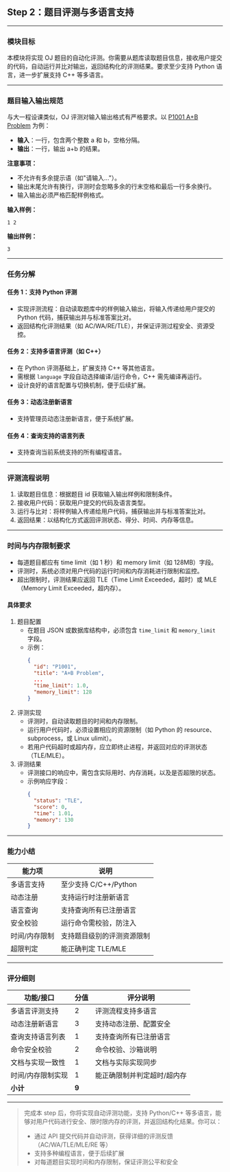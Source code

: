 ## Step 2：题目评测与多语言支持

---

### 模块目标

本模块将实现 OJ 题目的自动化评测。你需要从题库读取题目信息，接收用户提交的代码，自动运行并比对输出，返回结构化的评测结果。要求至少支持 Python 语言，进一步扩展支持 C++ 等多语言。

---

### 题目输入输出规范

与大一程设课类似，OJ 评测对输入输出格式有严格要求。以 [P1001 A+B Problem](https://www.luogu.com.cn/problem/P1001) 为例：

- **输入**：一行，包含两个整数 a 和 b，空格分隔。
- **输出**：一行，输出 a+b 的结果。

**注意事项：**
- 不允许有多余提示语（如"请输入..."）。
- 输出末尾允许有换行，评测时会忽略多余的行末空格和最后一行多余换行。
- 输入输出必须严格匹配样例格式。

**输入样例：**
```
1 2
```
**输出样例：**
```
3
```

---

### 任务分解

#### 任务 1：支持 Python 评测
- 实现评测流程：自动读取题库中的样例输入输出，将输入传递给用户提交的 Python 代码，捕获输出并与标准答案比对。
- 返回结构化评测结果（如 AC/WA/RE/TLE），并保证评测过程安全、资源受控。

#### 任务 2：支持多语言评测（如 C++）
- 在 Python 评测基础上，扩展支持 C++ 等其他语言。
- 需根据 `language` 字段自动选择编译/运行命令，C++ 需先编译再运行。
- 设计良好的语言配置与切换机制，便于后续扩展。

#### 任务 3：动态注册新语言
- 支持管理员动态注册新语言，便于系统扩展。

#### 任务 4：查询支持的语言列表
- 支持查询当前系统支持的所有编程语言。

---

### 评测流程说明

1. 读取题目信息：根据题目 id 获取输入输出样例和限制条件。
2. 接收用户代码：获取用户提交的代码及语言类型。
3. 运行与比对：将样例输入传递给用户代码，捕获输出并与标准答案比对。
4. 返回结果：以结构化方式返回评测状态、得分、时间、内存等信息。

---

### 时间与内存限制要求

- 每道题目都应有 time limit（如 1 秒）和 memory limit（如 128MB）字段。
- 评测时，系统必须对用户代码的运行时间和内存消耗进行限制和监控。
- 超出限制时，评测结果应返回 TLE（Time Limit Exceeded，超时）或 MLE（Memory Limit Exceeded，超内存）。

#### 具体要求

1. 题目配置
   - 在题目 JSON 或数据库结构中，必须包含 `time_limit` 和 `memory_limit` 字段。
   - 示例：
     ```json
     {
       "id": "P1001",
       "title": "A+B Problem",
       ...
       "time_limit": 1.0,
       "memory_limit": 128
     }
     ```
2. 评测实现
   - 评测时，自动读取题目的时间和内存限制。
   - 运行用户代码时，必须设置相应的资源限制（如 Python 的 resource、subprocess，或 Linux ulimit）。
   - 若用户代码超时或超内存，应立即终止进程，并返回对应的评测状态（TLE/MLE）。
3. 评测结果
   - 评测接口的响应中，需包含实际用时、内存消耗，以及是否超限的状态。
   - 示例响应字段：
     ```json
     {
       "status": "TLE",
       "score": 0,
       "time": 1.01,
       "memory": 130
     }
     ```

---

### 能力小结

| 能力项         | 说明                       |
| -------------- | -------------------------- |
| 多语言支持     | 至少支持 C/C++/Python      |
| 动态注册       | 支持运行时注册新语言       |
| 语言查询       | 支持查询所有已注册语言     |
| 安全校验       | 运行命令需校验，防注入     |
| 时间/内存限制  | 支持题目级别的评测资源限制 |
| 超限判定       | 能正确判定 TLE/MLE         |

---

### 评分细则

| 功能/接口                | 分值 | 评分说明                         |
|--------------------------|------|----------------------------------|
| 多语言评测支持           | 2    | 评测流程支持多语言                |
| 动态注册新语言           | 3    | 支持动态注册、配置安全            |
| 查询支持语言列表         | 1    | 支持查询所有已注册语言            |
| 命令安全校验             | 2    | 命令校验、沙箱说明                |
| 文档与实现一致性         | 1    | 文档与实际实现同步                |
| 时间/内存限制实现        | 1    | 能正确限制并判定超时/超内存      |
| **小计**                 | **9**|                                  |

---


> 完成本 step 后，你将实现自动评测功能，支持 Python/C++ 等多语言，能够对用户代码进行安全、限时限内存的评测，并返回结构化结果。你可以：
> - 通过 API 提交代码并自动评测，获得详细的评测反馈（AC/WA/TLE/MLE/RE 等）
> - 支持多种编程语言，便于后续扩展
> - 对每道题目实现时间和内存限制，保证评测公平和安全